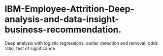 # IBM-Employee-Attrition-Deep-analysis-and-data-insight-business-recommendation.
Deep analysis with logistic regressions, outlier detection and removal, odds ratio, test of significance
